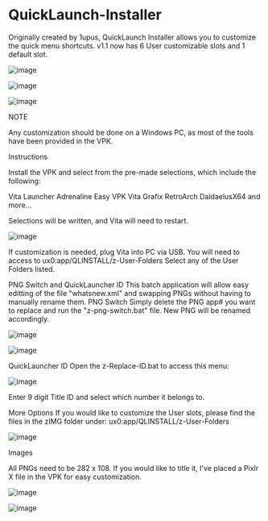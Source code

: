 # QuickLaunch-Installer

Originally created by 1upus, QuickLaunch Installer allows you to customize the quick menu shortcuts.
v1.1 now has 6 User customizable slots and 1 default slot.

![image](https://user-images.githubusercontent.com/81541725/115171095-451a0500-a090-11eb-9f71-f50e8ca20f80.png)

![image](https://user-images.githubusercontent.com/81541725/115171108-4ea36d00-a090-11eb-87b8-a0af0d786d50.png)

![image](https://user-images.githubusercontent.com/81541725/115171113-53682100-a090-11eb-9173-c0a880dc7f85.png)

NOTE

Any customization should be done on a Windows PC, as most of the tools have been provided in the VPK.

Instructions

Install the VPK and select from the pre-made selections, which include the following:

Vita Launcher
Adrenaline
Easy VPK
Vita Grafix
RetroArch
DaldaelusX64
and more...

Selections will be written, and Vita will need to restart.

![image](https://user-images.githubusercontent.com/81541725/115171135-64189700-a090-11eb-8d6a-86f1b2db05ba.png)



If customization is needed, plug Vita into PC via USB.
You will need to access to ux0:app/QLINSTALL/z-User-Folders
Select any of the User Folders listed.

PNG Switch and QuickLauncher ID
This batch application will allow easy editting of the file "whatsnew.xml" and swapping PNGs without having to manually rename them.
PNG Switch
Simply delete the PNG app# you want to replace and run the "z-png-switch.bat" file. New PNG will be renamed accordingly.

![image](https://user-images.githubusercontent.com/81541725/115171193-87dbdd00-a090-11eb-9d72-8612c6dfdeb6.png)

![image](https://user-images.githubusercontent.com/81541725/115171204-8ca09100-a090-11eb-837a-675fc01bf91f.png)



QuickLauncher ID
Open the z-Replace-ID.bat to access this menu:

![image](https://user-images.githubusercontent.com/81541725/115171223-96c28f80-a090-11eb-9741-8092b98e0479.png)

Enter 9 digit Title ID and select which number it belongs to.

More Options
If you would like to customize the User slots, please find the files in the zIMG folder under:
ux0:app/QLINSTALL/z-User-Folders

![image](https://user-images.githubusercontent.com/81541725/115171289-bce82f80-a090-11eb-95b3-895205e0851b.png)




Images

All PNGs need to be 282 x 108. If you would like to title it, I've placed a Pixlr X file in the VPK for easy customization.

![image](https://user-images.githubusercontent.com/81541725/115172448-4bf64700-a093-11eb-8c3d-6024ca0570f0.png)

![image](https://user-images.githubusercontent.com/81541725/115172492-65978e80-a093-11eb-8f38-e2b296aca997.png)



